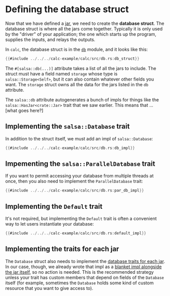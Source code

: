 # Defining the database struct

Now that we have defined a [jar](./jar.md), we need to create the **database struct**.
The database struct is where all the jars come together.
Typically it is only used by the "driver" of your application;
the one which starts up the program, supplies the inputs, and relays the outputs.

In `calc`, the database struct is in the [`db`] module, and it looks like this:

[`db`]: https://github.com/salsa-rs/salsa/blob/master/calc-example/calc/src/db.rs

```rust
{{#include ../../../calc-example/calc/src/db.rs:db_struct}}
```

The `#[salsa::db(...)]` attribute takes a list of all the jars to include.
The struct must have a field named `storage` whose type is `salsa::Storage<Self>`, but it can also contain whatever other fields you want.
The `storage` struct owns all the data for the jars listed in the `db` attribute.

The `salsa::db` attribute autogenerates a bunch of impls for things like the `salsa::HasJar<crate::Jar>` trait that we saw earlier.
This means that ... [what goes here?]

## Implementing the `salsa::Database` trait

In addition to the struct itself, we must add an impl of `salsa::Database`:

```rust
{{#include ../../../calc-example/calc/src/db.rs:db_impl}}
```

## Impementing the `salsa::ParallelDatabase` trait

If you want to permit accessing your database from multiple threads at once, then you also need to implement the `ParallelDatabase` trait:

```rust
{{#include ../../../calc-example/calc/src/db.rs:par_db_impl}}
```

## Implementing the `Default` trait

It's not required, but implementing the `Default` trait is often a convenient way to let users instantiate your database:

```rust
{{#include ../../../calc-example/calc/src/db.rs:default_impl}}
```

## Implementing the traits for each jar

The `Database` struct also needs to implement the [database traits for each jar](./jar.md#database-trait-for-the-jar).
In our case, though, we already wrote that impl as a [blanket impl alongside the jar itself](./jar.md#implementing-the-database-trait-for-the-jar),
so no action is needed.
This is the recommended strategy unless your trait has custom members that depend on fields of the `Database` itself
(for example, sometimes the `Database` holds some kind of custom resource that you want to give access to).
